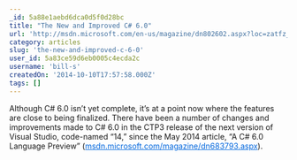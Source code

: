 ```yaml
---
_id: 5a88e1aebd6dca0d5f0d28bc
title: "The New and Improved C# 6.0"
url: 'http://msdn.microsoft.com/en-us/magazine/dn802602.aspx?loc=zatfz_zTS1z&prod=zOtProdz&tech=zOtScenz&lang=zCSz&prog=zTNMz&type=zMagz&country=zUSz'
category: articles
slug: 'the-new-and-improved-c-6-0'
user_id: 5a83ce59d6eb0005c4ecda2c
username: 'bill-s'
createdOn: '2014-10-10T17:57:58.000Z'
tags: []
---
```


Although C# 6.0 isn’t yet complete, it’s at a point now where the features are close to being finalized. There have been a number of changes and improvements made to C# 6.0 in the CTP3 release of the next version of Visual Studio, code-named “14,” since the May 2014 article, “A C# 6.0 Language Preview” (<a id="ctl00_MTContentSelector1_mainContentContainer_ctl02" style="color: #0066dd;" href="http://msdn.microsoft.com/magazine/dn683793.aspx">msdn.microsoft.com/magazine/dn683793.aspx</a>).
